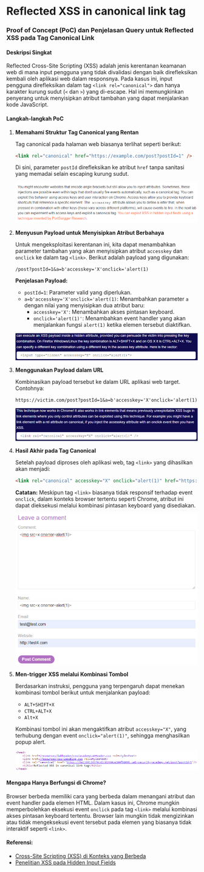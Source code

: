 
# Reflected XSS in canonical link tag
### **Proof of Concept (PoC) dan Penjelasan Query untuk Reflected XSS pada Tag Canonical Link**

#### **Deskripsi Singkat**
Reflected Cross-Site Scripting (XSS) adalah jenis kerentanan keamanan web di mana input pengguna yang tidak divalidasi dengan baik direfleksikan kembali oleh aplikasi web dalam responsnya. Pada kasus ini, input pengguna direfleksikan dalam tag `<link rel="canonical">` dan hanya karakter kurung sudut (`<` dan `>`) yang di-escape. Hal ini memungkinkan penyerang untuk menyisipkan atribut tambahan yang dapat menjalankan kode JavaScript.

#### **Langkah-langkah PoC**

1. **Memahami Struktur Tag Canonical yang Rentan**

   Tag canonical pada halaman web biasanya terlihat seperti berikut:

   ```html
   <link rel="canonical" href="https://example.com/post?postId=1" />
   ```

   Di sini, parameter `postId` direfleksikan ke atribut `href` tanpa sanitasi yang memadai selain escaping kurung sudut.

   ![img](images/Reflected%20XSS%20in%20canonical%20link%20tag/1.png)

2. **Menyusun Payload untuk Menyisipkan Atribut Berbahaya**

   Untuk mengeksploitasi kerentanan ini, kita dapat menambahkan parameter tambahan yang akan menyisipkan atribut `accesskey` dan `onclick` ke dalam tag `<link>`. Berikut adalah payload yang digunakan:

   ```
   /post?postId=1&a=b'accesskey='X'onclick='alert(1)
   ```

   **Penjelasan Payload:**
   - `postId=1`: Parameter valid yang diperlukan.
   - `a=b'accesskey='X'onclick='alert(1)`: Menambahkan parameter `a` dengan nilai yang menyisipkan dua atribut baru:
     - `accesskey='X'`: Menambahkan akses pintasan keyboard.
     - `onclick='alert(1)'`: Menambahkan event handler yang akan menjalankan fungsi `alert(1)` ketika elemen tersebut diaktifkan.

   ![img](images/Reflected%20XSS%20in%20canonical%20link%20tag/2.png)

3. **Menggunakan Payload dalam URL**

   Kombinasikan payload tersebut ke dalam URL aplikasi web target. Contohnya:

   ```
   https://victim.com/post?postId=1&a=b'accesskey='X'onclick='alert(1)
   ```

   ![img](images/Reflected%20XSS%20in%20canonical%20link%20tag/3.png)

4. **Hasil Akhir pada Tag Canonical**

   Setelah payload diproses oleh aplikasi web, tag `<link>` yang dihasilkan akan menjadi:

   ```html
   <link rel="canonical" accesskey="X" onclick="alert(1)" href="https://example.com/post?postId=1&a=b'accesskey='X'onclick='alert(1)" />
   ```

   **Catatan:** Meskipun tag `<link>` biasanya tidak responsif terhadap event `onclick`, dalam konteks browser tertentu seperti Chrome, atribut ini dapat dieksekusi melalui kombinasi pintasan keyboard yang disediakan.

   ![img](images/Reflected%20XSS%20in%20canonical%20link%20tag/4.png)

5. **Men-trigger XSS melalui Kombinasi Tombol**

   Berdasarkan instruksi, pengguna yang terpengaruh dapat menekan kombinasi tombol berikut untuk menjalankan payload:

   - `ALT+SHIFT+X`
   - `CTRL+ALT+X`
   - `Alt+X`

   Kombinasi tombol ini akan mengaktifkan atribut `accesskey="X"`, yang terhubung dengan event `onclick="alert(1)"`, sehingga menghasilkan popup alert.

   ![img](images/Reflected%20XSS%20in%20canonical%20link%20tag/5.png)

#### **Mengapa Hanya Berfungsi di Chrome?**

Browser berbeda memiliki cara yang berbeda dalam menangani atribut dan event handler pada elemen HTML. Dalam kasus ini, Chrome mungkin memperbolehkan eksekusi event `onclick` pada tag `<link>` melalui kombinasi akses pintasan keyboard tertentu. Browser lain mungkin tidak mengizinkan atau tidak mengeksekusi event tersebut pada elemen yang biasanya tidak interaktif seperti `<link>`.

#### **Referensi:**
- [Cross-Site Scripting (XSS) di Konteks yang Berbeda](https://portswigger.net/web-security/cross-site-scripting/contexts)
- [Penelitian XSS pada Hidden Input Fields](https://portswigger.net/research/xss-in-hidden-input-fields)
